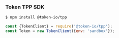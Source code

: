 ### Token TPP SDK

```sh
$ npm install @token-io/tpp
```

```javascript
const {TokenClient} = require('@token-io/tpp');
const Token = new TokenClient({env: 'sandbox'});
```